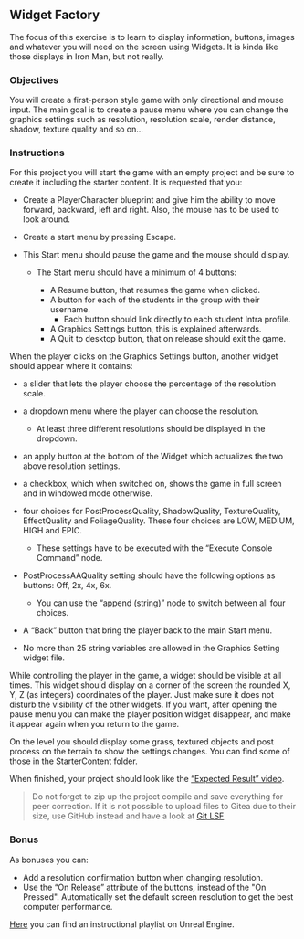 ## Widget Factory

The focus of this exercise is to learn to display information, buttons, images and whatever you will need on the screen using Widgets. It is kinda like those displays in Iron Man, but not really.

### Objectives

You will create a first-person style game with only directional and mouse input. The main goal is to create a pause menu where you can change the graphics settings such as resolution, resolution scale, render distance, shadow, texture quality and so on…

### Instructions

For this project you will start the game with an empty project and be sure to create it including the starter content. It is requested that you:

- Create a PlayerCharacter blueprint and give him the ability to move forward, backward, left and right. Also, the mouse has to be used to look around.

- Create a start menu by pressing Escape.

- This Start menu should pause the game and the mouse should display.

  - The Start menu should have a minimum of 4 buttons:

    - A Resume button, that resumes the game when clicked.
    - A button for each of the students in the group with their username.
      - Each button should link directly to each student Intra profile.
    - A Graphics Settings button, this is explained afterwards.
    - A Quit to desktop button, that on release should exit the game.

When the player clicks on the Graphics Settings button, another widget should appear where it contains:

- a slider that lets the player choose the percentage of the resolution scale.

- a dropdown menu where the player can choose the resolution.

  - At least three different resolutions should be displayed in the dropdown.

- an apply button at the bottom of the Widget which actualizes the two above resolution settings.

- a checkbox, which when switched on, shows the game in full screen and in windowed mode otherwise.

- four choices for PostProcessQuality, ShadowQuality, TextureQuality, EffectQuality and FoliageQuality. These four choices are LOW, MEDIUM, HIGH and EPIC.

  - These settings have to be executed with the “Execute Console Command” node.

- PostProcessAAQuality setting should have the following options as buttons: Off, 2x, 4x, 6x.

  - You can use the “append (string)” node to switch between all four choices.

- A “Back” button that bring the player back to the main Start menu.

- No more than 25 string variables are allowed in the Graphics Setting widget file.

While controlling the player in the game, a widget should be visible at all times. This widget should display on a corner of the screen the rounded X, Y, Z (as integers) coordinates of the player. Just make sure it does not disturb the visibility of the other widgets. If you want, after opening the pause menu you can make the player position widget disappear, and make it appear again when you return to the game.

On the level you should display some grass, textured objects and post process on the terrain to show the settings changes. You can find some of those in the StarterContent folder.

When finished, your project should look like the [“Expected Result” video](https://youtu.be/0v-spQJwDwM).

> Do not forget to zip up the project compile and save everything for peer correction.
> If it is not possible to upload files to Gitea due to their size, use GitHub instead and have a look at [Git LSF](https://docs.github.com/en/repositories/working-with-files/managing-large-files/about-large-files-on-github)

### Bonus

As bonuses you can:

- Add a resolution confirmation button when changing resolution.
- Use the “On Release” attribute of the buttons, instead of the "On Pressed".
  Automatically set the default screen resolution to get the best computer performance.

[Here](https://www.youtube.com/playlist?list=PLHyAJ_GrRtf9sxZqgfPVM06PrLk8_CWA-) you can find an instructional playlist on Unreal Engine.
